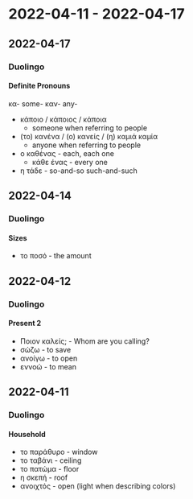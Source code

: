# 2022-04-11 - 2022-04-17

## 2022-04-17

### Duolingo

#### Definite Pronouns

κα- some-
καν- any-

* κάποιο / κάποιος / κάποια
  * someone when referring to people
* (το) κανένα / (ο) κανείς / (η) καμιά καμία
  * anyone when referring to people
* ο καθένας - each, each one
  * κάθε ένας - every one
* η τάδε - so-and-so such-and-such

## 2022-04-14

### Duolingo

#### Sizes

* το ποσό - the amount

## 2022-04-12

### Duolingo

#### Present 2

* Ποιον καλείς; - Whom are you calling?
* σώζω - to save
* ανοίγω - to open
* εννοώ - to mean

## 2022-04-11

### Duolingo

#### Household

* το παράθυρο - window
* το ταβάνι - ceiling
* το πατώμα - floor
* η σκεπή - roof
* ανοιχτός - open (light when describing colors)
